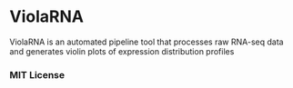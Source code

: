 # ViolaRNA
ViolaRNA is an automated pipeline tool that processes raw RNA-seq data and generates violin plots of expression distribution profiles


### MIT License
